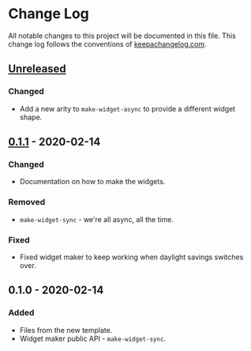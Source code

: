# Change Log
All notable changes to this project will be documented in this file. This change log follows the conventions of [keepachangelog.com](http://keepachangelog.com/).

## [Unreleased]
### Changed
- Add a new arity to `make-widget-async` to provide a different widget shape.

## [0.1.1] - 2020-02-14
### Changed
- Documentation on how to make the widgets.

### Removed
- `make-widget-sync` - we're all async, all the time.

### Fixed
- Fixed widget maker to keep working when daylight savings switches over.

## 0.1.0 - 2020-02-14
### Added
- Files from the new template.
- Widget maker public API - `make-widget-sync`.

[Unreleased]: https://github.com/your-name/twitter-clj-app/compare/0.1.1...HEAD
[0.1.1]: https://github.com/your-name/twitter-clj-app/compare/0.1.0...0.1.1
